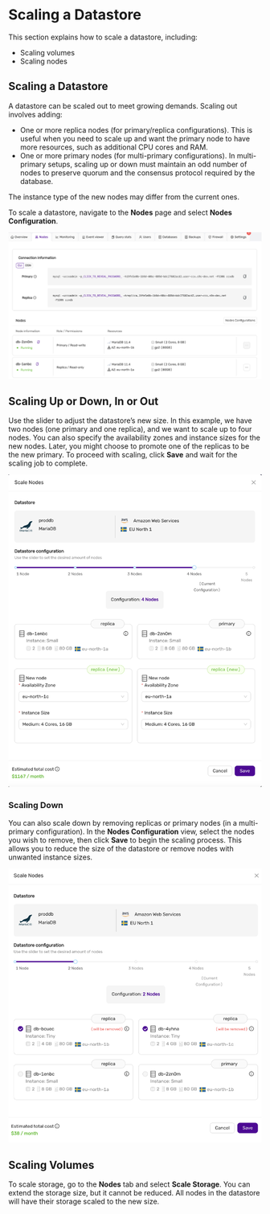 # Scaling a Datastore

This section explains how to scale a datastore, including:
* Scaling volumes
* Scaling nodes

## Scaling a Datastore

A datastore can be scaled out to meet growing demands. Scaling out involves adding:
* One or more replica nodes (for primary/replica configurations). This is useful when you need to scale up and want the primary node to have more resources, such as additional CPU cores and RAM.
* One or more primary nodes (for multi-primary configurations). In multi-primary setups, scaling up or down must maintain an odd number of nodes to preserve quorum and the consensus protocol required by the database.

The instance type of the new nodes may differ from the current ones.

To scale a datastore, navigate to the **Nodes** page and select **Nodes Configuration**.

![Scaling nodes](../images/scale_down_finished.png)

## Scaling Up or Down, In or Out

Use the slider to adjust the datastore’s new size. In this example, we have two nodes (one primary and one replica), and we want to scale up to four nodes. You can also specify the availability zones and instance sizes for the new nodes. Later, you might choose to promote one of the replicas to be the new primary. To proceed with scaling, click **Save** and wait for the scaling job to complete.

![Scaling from 2 to 4 nodes](../images/scale_out_and_up_from_2_to_4.png)

### Scaling Down

You can also scale down by removing replicas or primary nodes (in a multi-primary configuration). In the **Nodes Configuration** view, select the nodes you wish to remove, then click **Save** to begin the scaling process. This allows you to reduce the size of the datastore or remove nodes with unwanted instance sizes.

![Scaling down to 2 nodes](../images/scale_down_2nodes.png)

## Scaling Volumes

To scale storage, go to the **Nodes** tab and select **Scale Storage**. You can extend the storage size, but it cannot be reduced. All nodes in the datastore will have their storage scaled to the new size.
